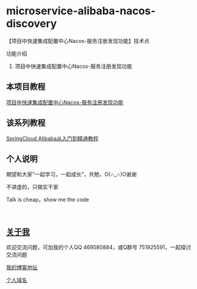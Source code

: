 # microservice-alibaba-nacos-discovery

【项目中快速集成配置中心Nacos-服务注册发现功能】技术点

功能介绍

1. 项目中快速集成配置中心Nacos-服务注册发现功能

## 本项目教程

[项目中快速集成配置中心Nacos-服务注册发现功能](https://hemin.blog.csdn.net/article/details/105517927)

## 该系列教程

[SpringCloud Alibaba从入门到精通教程](https://blog.csdn.net/hemin1003/article/details/82043611)

## 个人说明

期望和大家”一起学习，一起成长“，共勉，O(∩_∩)O谢谢

不讲虚的，只做实干家

Talk is cheap，show me the code

<br/>


## [关于我](http://heminit.com/about/)

欢迎交流问题，可加我的个人QQ 469580884，或Q群号 751925591，一起探讨交流问题

[我的博客地址](http://blog.csdn.net/hemin1003)

[个人域名](http://heminit.com)